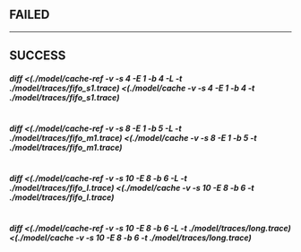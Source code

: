 ## ********************FAILED********************

****************************************
## ********************SUCCESS********************
#### *****diff <(./model/cache-ref -v -s 4 -E 1 -b 4 -L -t ./model/traces/fifo_s1.trace) <(./model/cache -v -s 4 -E 1 -b 4 -t ./model/traces/fifo_s1.trace)*****
 ```
```
#### *****diff <(./model/cache-ref -v -s 8 -E 1 -b 5 -L -t ./model/traces/fifo_m1.trace) <(./model/cache -v -s 8 -E 1 -b 5 -t ./model/traces/fifo_m1.trace)*****
 ```
```
#### *****diff <(./model/cache-ref -v -s 10 -E 8 -b 6  -L -t ./model/traces/fifo_l.trace) <(./model/cache -v -s 10 -E 8 -b 6  -t ./model/traces/fifo_l.trace)*****
 ```
```
#### *****diff <(./model/cache-ref -v -s 10 -E 8 -b 6  -L -t ./model/traces/long.trace) <(./model/cache -v -s 10 -E 8 -b 6  -t ./model/traces/long.trace)*****
 ```
```
